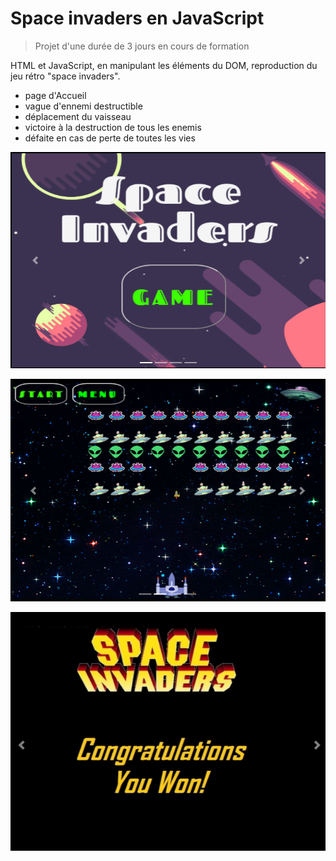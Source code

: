 # Space invaders en JavaScript

>Projet d'une durée de 3 jours en cours de formation

HTML et JavaScript, en manipulant les éléments du DOM, reproduction du jeu rétro "space invaders".

- page d'Accueil
- vague d'ennemi destructible 
- déplacement du vaisseau
- victoire à la destruction de tous les enemis
- défaite en cas de perte de toutes les vies


![Ecran d'accueil](https://raw.githubusercontent.com/JauneLoke/Space-Invaders/master/SpaceInvaders.png)

![En cours de partie](https://raw.githubusercontent.com/JauneLoke/Space-Invaders/master/SpaceInvaders1.png) 

![En cas de victoire](https://raw.githubusercontent.com/JauneLoke/Space-Invaders/master/SpaceInvaders2.png) 

